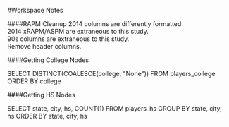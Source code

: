 #Workspace Notes

####RAPM Cleanup
2014 columns are differently formatted.  
2014 xRAPM/ASPM are extraneous to this study.  
90s columns are extraneous to this study.  
Remove header columns.  

####Getting College Nodes

SELECT DISTINCT(COALESCE(college, "None")) FROM players_college
ORDER BY college

####Getting HS Nodes

SELECT state, city, hs, COUNT(1) FROM players_hs
GROUP BY state, city, hs
ORDER BY state, city, hs